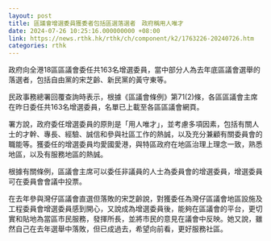 ```yaml
---
layout: post
title: 區議會增選委員獲委者包括區選落選者　政府稱用人唯才
date: 2024-07-26 10:25:16.000000000 +08:00
link: https://news.rthk.hk/rthk/ch/component/k2/1763226-20240726.htm
categories: rthk
---
```


政府向全港18區區議會委任共163名增選委員，當中部分人為去年底區議會選舉的落選者，包括自由黨的宋芝齡、新民黨的黃守東等。

民政事務總署回覆查詢時表示，根據《區議會條例》第71(2)條，各區區議會主席在昨日委任共163名增選委員，名單已上載至各區區議會網頁。

署方說，政府委任增選委員的原則是「用人唯才」，並考慮多項因素，包括有關人士的才幹、專長、經驗、誠信和參與社區工作的熱誠，以及充分兼顧有關委員會的職能等。獲委任的增選委員均愛國愛港，與特區政府在地區治理上理念一致，熟悉地區，以及有服務地區的熱誠。

根據有關條例，區議會主席可以委任非議員的人士為委員會的增選委員，增選委員可在委員會會議中投票。

在去年參與灣仔區議會直選但落敗的宋芝齡說，對獲委任為灣仔區議會地區設施及工程委員會增選委員感到開心，又說成為增選委員後，能夠在區議會的平台，更切實和貼地為當區市民服務，發揮所長，並將市民的意見在議會中反映。她又說，雖然自己在去年選舉中落敗，但已成過去，希望向前看，更好服務社區。
